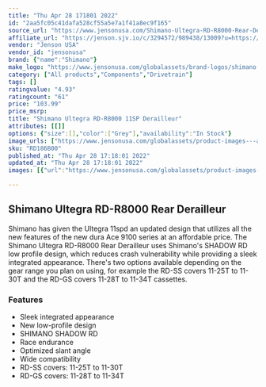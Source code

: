 ```yaml
---
title: "Thu Apr 28 171801 2022"
id: "2aa5fc05c41dafa528cf55a5e7a1f41a8ec9f165"
source_url: "https://www.jensonusa.com/Shimano-Ultegra-RD-R8000-Rear-Derailleur"
affiliate_url: "https://jenson.sjv.io/c/3294572/989438/13009?u=https://www.jensonusa.com/Shimano-Ultegra-RD-R8000-Rear-Derailleur"
vendor: "Jenson USA"
vendor_id: "jensonusa"
brand: {"name":"Shimano"}
make_logo: "https://www.jensonusa.com/globalassets/brand-logos/shimano.jpg"
category: ["All products","Components","Drivetrain"]
tags: []
ratingvalue: "4.93"
ratingcount: "61"
price: "103.99"
price_msrp: 
title: "Shimano Ultegra RD-R8000 11SP Derailleur"
attributes: [[]]
options: {"size":[],"color":["Grey"],"availability":"In Stock"}
image_urls: ["https://www.jensonusa.com/globalassets/product-images---all-assets/shimano/rd186b00-grey.jpg"]
sku: "RD186B00"
published_at: "Thu Apr 28 17:18:01 2022"
updated_at: "Thu Apr 28 17:18:01 2022"
images: [{"url":"https://www.jensonusa.com/globalassets/product-images---all-assets/shimano/rd186b00-grey.jpg","path":"full/23df22a611fb6ccc088e5f99144b0951148a6ac2.jpg","checksum":"5ce3b473188cf291381245acd6cd2281","status":"downloaded"}]

---
```

## Shimano Ultegra RD-R8000 Rear Derailleur

Shimano has given the Ultegra 11spd an updated design that utilizes all the
new features of the new dura Ace 9100 series at an affordable price. The
Shimano Ultegra RD-R8000 Rear Derailleur uses Shimano's SHADOW RD low profile
design, which reduces crash vulnerability while providing a sleek integrated
appearance. There's two options available depending on the gear range you plan
on using, for example the RD-SS covers 11-25T to 11-30T and the RD-GS covers
11-28T to 11-34T cassettes.

### Features

  * Sleek integrated appearance 
  * New low-profile design 
  * SHIMANO SHADOW RD 
  * Race endurance 
  * Optimized slant angle 
  * Wide compatibility 
  * RD-SS covers: 11-25T to 11-30T 
  * RD-GS covers: 11-28T to 11-34T 

